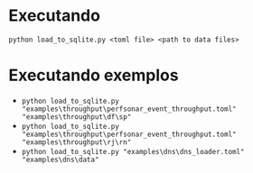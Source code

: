 # Executando
``python load_to_sqlite.py <toml file> <path to data files>``

# Executando exemplos
- ``python load_to_sqlite.py "examples\throughput\perfsonar_event_throughput.toml" "examples\throughput\df\sp"``
- ``python load_to_sqlite.py "examples\throughput\perfsonar_event_throughput.toml" "examples\throughput\rj\rn"``
- ``python load_to_sqlite.py "examples\dns\dns_loader.toml" "examples\dns\data"``
